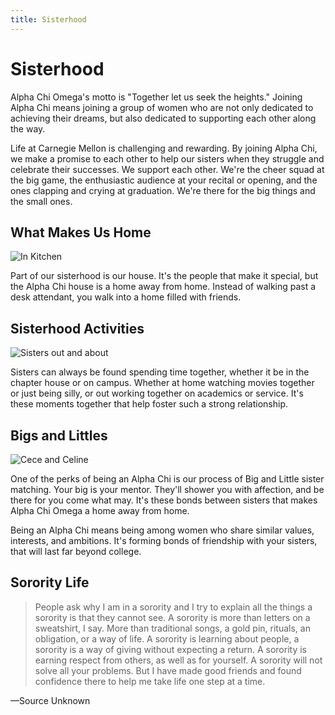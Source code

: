 ```yaml
---
title: Sisterhood
---
```


# Sisterhood

Alpha Chi Omega's motto is "Together let us seek the heights." Joining Alpha Chi means joining a group of women who are not only dedicated to achieving their dreams, but also dedicated to supporting each other along the way.

Life at Carnegie Mellon is challenging and rewarding. By joining Alpha Chi, we make a promise to each other to help our sisters when they struggle and celebrate their successes. We support each other. We're the cheer squad at the big game, the enthusiastic audience at your recital or opening, and the ones clapping and crying at graduation. We're there for the big things and the small ones.

## What Makes Us Home

![In Kitchen](/assets/images/sisterhood/at-table.jpg)

Part of our sisterhood is our house. It's the people that make it special, but the Alpha Chi house is a home away from home. Instead of walking past a desk attendant, you walk into a home filled with friends.

## Sisterhood Activities

![Sisters out and about](/assets/images/sisterhood/axo.jpg)

Sisters can always be found spending time together, whether it be in the chapter house or on campus. Whether at home watching movies together or just being silly, or out working together on academics or service. It's these moments together that help foster such a strong relationship. 

## Bigs and Littles

![Cece and Celine](/assets/images/sisterhood/cece_and_celine.jpg)

One of the perks of being an Alpha Chi is our process of Big and Little sister matching. Your big is your mentor. They'll shower you with affection, and be there for you come what may. It's these bonds between sisters that makes Alpha Chi Omega a home away from home.

Being an Alpha Chi means being among women who share similar values, interests, and ambitions. It's forming bonds of friendship with your sisters, that will last far beyond college. 

## Sorority Life

> People ask why I am in a sorority and I try to explain all the things a sorority is that they cannot see. A sorority is more than letters on a sweatshirt, I say. More than traditional songs, a gold pin, rituals, an obligation, or a way of life. A sorority is learning about people, a sorority is a way of giving without expecting a return. A sorority is earning respect from others, as well as for yourself. A sorority will not solve all your problems. But I have made good friends and found confidence there to help me take life one step at a time. 

&mdash;Source Unknown
